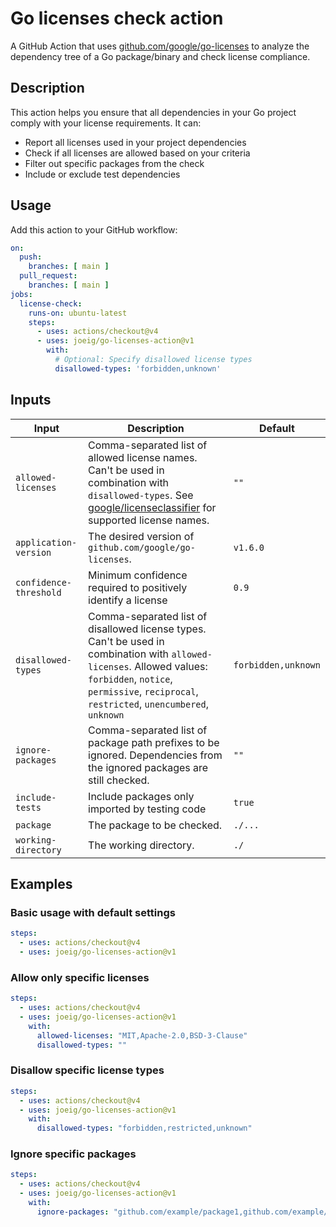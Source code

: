 # Go licenses check action

A GitHub Action that uses [github.com/google/go-licenses](https://github.com/google/go-licenses) to analyze the dependency tree of a Go package/binary and check license compliance.

## Description

This action helps you ensure that all dependencies in your Go project comply with your license requirements. It can:

- Report all licenses used in your project dependencies
- Check if all licenses are allowed based on your criteria
- Filter out specific packages from the check
- Include or exclude test dependencies

## Usage

Add this action to your GitHub workflow:

```yaml
on:
  push:
    branches: [ main ]
  pull_request:
    branches: [ main ]
jobs:
  license-check:
    runs-on: ubuntu-latest
    steps:
      - uses: actions/checkout@v4    
      - uses: joeig/go-licenses-action@v1
        with:
          # Optional: Specify disallowed license types
          disallowed-types: 'forbidden,unknown'
```

## Inputs

| Input                  | Description                                                                                                                                                                                                                                                                 | Default             |
|------------------------|-----------------------------------------------------------------------------------------------------------------------------------------------------------------------------------------------------------------------------------------------------------------------------|---------------------|
| `allowed-licenses`     | Comma-separated list of allowed license names. Can't be used in combination with `disallowed-types`. See [google/licenseclassifier](https://github.com/google/licenseclassifier/blob/e6a9bb99b5a6f71d5a34336b8245e305f5430f99/license_type.go) for supported license names. | `""`                |
| `application-version`  | The desired version of `github.com/google/go-licenses`.                                                                                                                                                                                                                     | `v1.6.0`            |
| `confidence-threshold` | Minimum confidence required to positively identify a license                                                                                                                                                                                                                | `0.9`               |
| `disallowed-types`     | Comma-separated list of disallowed license types. Can't be used in combination with `allowed-licenses`. Allowed values: `forbidden`, `notice`, `permissive`, `reciprocal`, `restricted`, `unencumbered`, `unknown`                                                          | `forbidden,unknown` |
| `ignore-packages`      | Comma-separated list of package path prefixes to be ignored. Dependencies from the ignored packages are still checked.                                                                                                                                                      | `""`                |
| `include-tests`        | Include packages only imported by testing code                                                                                                                                                                                                                              | `true`              |
| `package`              | The package to be checked.                                                                                                                                                                                                                                                  | `./...`             |
| `working-directory`    | The working directory.                                                                                                                                                                                                                                                      | `./`                |

## Examples

### Basic usage with default settings

```yaml
steps:
  - uses: actions/checkout@v4
  - uses: joeig/go-licenses-action@v1
```

### Allow only specific licenses

```yaml
steps:
  - uses: actions/checkout@v4
  - uses: joeig/go-licenses-action@v1
    with:
      allowed-licenses: "MIT,Apache-2.0,BSD-3-Clause"
      disallowed-types: ""
```

### Disallow specific license types

```yaml
steps:
  - uses: actions/checkout@v4
  - uses: joeig/go-licenses-action@v1
    with:
      disallowed-types: "forbidden,restricted,unknown"
```

### Ignore specific packages

```yaml
steps:
  - uses: actions/checkout@v4
  - uses: joeig/go-licenses-action@v1
    with:
      ignore-packages: "github.com/example/package1,github.com/example/package2"
```
